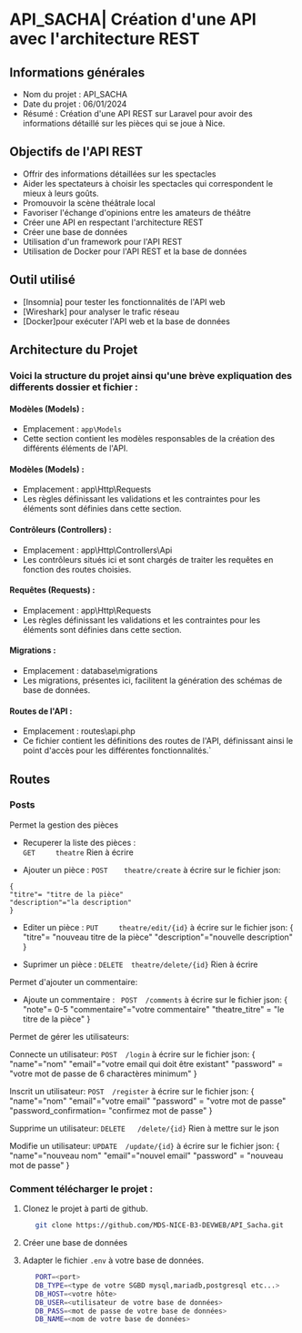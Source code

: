 

# API_SACHA| Création d'une API avec l'architecture REST

## Informations générales
- Nom du projet : API_SACHA
- Date du projet : 06/01/2024
- Résumé : Création d'une API REST sur Laravel pour avoir des informations détaillé sur les pièces qui se joue à Nice.

## Objectifs de l'API REST
- Offrir des informations détaillées sur les spectacles
- Aider les spectateurs à choisir les spectacles qui correspondent le mieux à leurs goûts.
- Promouvoir la scène théâtrale local
- Favoriser l'échange d'opinions entre les amateurs de théâtre
- Créer une API en respectant l'architecture REST
- Créer une base de données
- Utilisation d'un framework pour l'API REST
- Utilisation de Docker pour l'API REST et la base de données

## Outil utilisé
- [Insomnia] pour tester les fonctionnalités de l'API web
- [Wireshark] pour analyser le trafic réseau
- [Docker]pour exécuter l'API web et la base de données




## Architecture du Projet

### Voici la structure du projet ainsi qu'une brève expliquation des differents dossier et fichier :

#### Modèles (Models) :
- Emplacement : ```app\Models```
- Cette section contient les modèles responsables de la création des différents éléments de l'API.

#### Modèles (Models) :

- Emplacement : app\Http\Requests
- Les règles définissant les validations et les contraintes pour les éléments sont définies dans cette section.

#### Contrôleurs (Controllers) :

- Emplacement : app\Http\Controllers\Api
- Les contrôleurs situés ici et sont chargés de traiter les requêtes en fonction des routes choisies.

#### Requêtes (Requests) :

- Emplacement : app\Http\Requests
- Les règles définissant les validations et les contraintes pour les éléments sont définies dans cette section.

#### Migrations :
- Emplacement : database\migrations
- Les migrations, présentes ici, facilitent la génération des schémas de base de données.


#### Routes de l'API :
- Emplacement : routes\api.php
- Ce fichier contient les définitions des routes de l'API, définissant ainsi le point d'accès pour les différentes fonctionnalités.`

## Routes
### Posts

Permet la gestion des pièces

- Recuperer la liste des pièces :  
``` GET     theatre ```
Rien à écrire

- Ajouter un pièce : 
``` POST    theatre/create ```
à écrire sur le fichier json:
```
{
"titre"= "titre de la pièce"
"description"="la description"
}
```
- Editer un pièce : 
``` PUT     theatre/edit/{id} ```
à écrire sur le fichier json:
{
"titre"= "nouveau titre de la pièce"
"description"="nouvelle description"
}


- Suprimer un pièce :
``` DELETE  theatre/delete/{id} ```
Rien à écrire

Permet d'ajouter un commentaire:

- Ajoute un commentaire :
``` POST  /comments```
à écrire sur le fichier json:
{
"note"= 0-5
"commentaire"="votre commentaire"
"theatre_titre" = "le titre de la pièce"
}

Permet de gérer les utilisateurs:

Connecte un utilisateur:
```POST  /login```
à écrire sur le fichier json:
{
"name"="nom"
"email"="votre email qui doit être existant"
"password" = "votre mot de passe de 6 charactères minimum"
}

Inscrit un utilisateur:
```POST  /register```
à écrire sur le fichier json:
{
"name"="nom"
"email"="votre email"
"password" = "votre mot de passe"
"password_confirmation= "confirmez mot de passe"
}

Supprime un utilisateur:
```DELETE   /delete/{id}```
Rien à mettre sur le json

Modifie un utilisateur:
```UPDATE  /update/{id}```
à écrire sur le fichier json:
{
"name"="nouveau nom"
"email"="nouvel email"
"password" = "nouveau mot de passe"
}

### Comment télécharger le projet :

1. Clonez le projet à parti de github.

   ```bash
      git clone https://github.com/MDS-NICE-B3-DEVWEB/API_Sacha.git
    ```

3. Créer une base de données

2. Adapter le fichier `.env` à votre base de données.

   ```bash
      PORT=<port>
      DB_TYPE=<type de votre SGBD mysql,mariadb,postgresql etc...>
      DB_HOST=<votre hôte>
      DB_USER=<utilisateur de votre base de données>
      DB_PASS=<mot de passe de votre base de données>
      DB_NAME=<nom de votre base de données>
    ```



